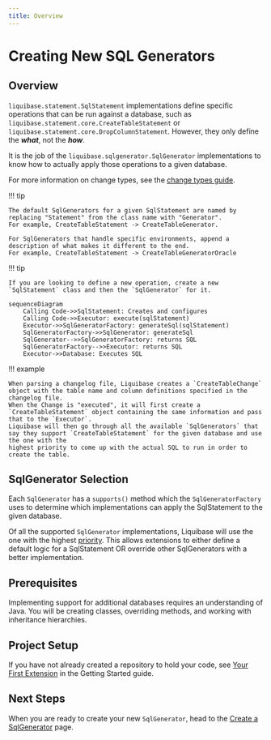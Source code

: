 ```yaml
---
title: Overview
---
```


# Creating New SQL Generators

## Overview

`liquibase.statement.SqlStatement` implementations define specific operations that can be run against a database, such as 
`liquibase.statement.core.CreateTableStatement` or `liquibase.statement.core.DropColumnStatement`. 
However, they only define the **_what_**, not the **_how_**. 

It is the job of the `liquibase.sqlgenerator.SqlGenerator` implementations to know how to actually apply those operations to a given database.

For more information on change types, see the [change types guide](../../../code/api/change-change.md).

!!! tip

    The default SqlGenerators for a given SqlStatement are named by replacing "Statement" from the class name with "Generator".
    For example, CreateTableStatement -> CreateTableGenerator.

    For SqlGenerators that handle specific environments, append a description of what makes it different to the end.
    For example, CreateTableStatement -> CreateTableGeneratorOracle

!!! tip

    If you are looking to define a new operation, create a new `SqlStatement` class and then the `SqlGenerator` for it.

```mermaid
sequenceDiagram
    Calling Code->>SqlStatement: Creates and configures
    Calling Code->>Executor: execute(sqlStatement)
    Executor->>SqlGeneratorFactory: generateSql(sqlStatement)
    SqlGeneratorFactory->>SqlGenerator: generateSql
    SqlGenerator-->>SqlGeneratorFactory: returns SQL
    SqlGeneratorFactory-->>Executor: returns SQL
    Executor->>Database: Executes SQL
```

!!! example

    When parsing a changelog file, Liquibase creates a `CreateTableChange` object with the table name and column definitions specified in the changelog file.
    When the Change is "executed", it will first create a `CreateTableStatement` object containing the same information and pass that to the `Executor`. 
    Liquibase will then go through all the available `SqlGenerators` that say they support `CreateTableStatement` for the given database and use the one with the
    highest priority to come up with the actual SQL to run in order to create the table.


## SqlGenerator Selection

Each `SqlGenerator` has a `supports()` method which the `SqlGeneratorFactory` uses to determine which implementations can apply the SqlStatement to the given database.

Of all the supported `SqlGenerator` implementations, Liquibase will use the one with the highest [priority](../../extension-references/priority.md).
This allows extensions to either define a default logic for a SqlStatement OR override other SqlGenerators with a better implementation.

## Prerequisites

Implementing support for additional databases requires an understanding of Java. You will be creating classes, overriding methods, and working with inheritance hierarchies.

## Project Setup

If you have not already created a repository to hold your code, see [Your First Extension](../../your-first-extension.md) in the Getting Started guide.

## Next Steps

When you are ready to create your new `SqlGenerator`, head to the [Create a SqlGenerator](create.md) page.